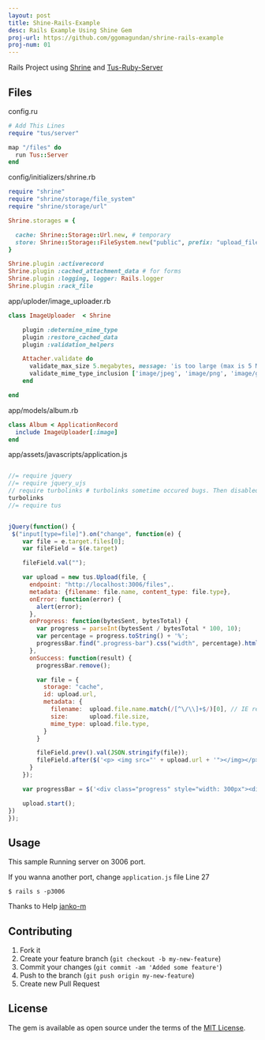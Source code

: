 ```yaml
---
layout: post
title: Shine-Rails-Example
desc: Rails Example Using Shine Gem
proj-url: https://github.com/ggomagundan/shrine-rails-example
proj-num: 01
---
```






Rails Project using [Shrine](https://github.com/janko-m/shrine) and [Tus-Ruby-Server](https://github.com/janko-m/tus-ruby-server)



## Files

config.ru
```ruby 
# Add This Lines
require "tus/server"

map "/files" do
  run Tus::Server
end
```

config/initializers/shrine.rb
```ruby
require "shrine"
require "shrine/storage/file_system"
require "shrine/storage/url"

Shrine.storages = {

  cache: Shrine::Storage::Url.new, # temporary
  store: Shrine::Storage::FileSystem.new("public", prefix: "upload_files/store" ), # permanent
}

Shrine.plugin :activerecord
Shrine.plugin :cached_attachment_data # for forms
Shrine.plugin :logging, logger: Rails.logger
Shrine.plugin :rack_file
```

app/uploder/image_uploader.rb
```ruby
class ImageUploader  < Shrine

    plugin :determine_mime_type
    plugin :restore_cached_data
    plugin :validation_helpers

    Attacher.validate do
      validate_max_size 5.megabytes, message: 'is too large (max is 5 MB)'
      validate_mime_type_inclusion ['image/jpeg', 'image/png', 'image/gif']
    end

end
```

app/models/album.rb
```ruby
class Album < ApplicationRecord
  include ImageUploader[:image]
end
```

app/assets/javascripts/application.js
```javascript

//= require jquery
//= require jquery_ujs
// require turbolinks # turbolinks sometime occured bugs. Then disabled
turbolinks
//= require tus


jQuery(function() {
 $("input[type=file]").on("change", function(e) {
    var file = e.target.files[0];
    var fileField = $(e.target)

    fileField.val("");

    var upload = new tus.Upload(file, {
      endpoint: "http://localhost:3006/files",.
      metadata: {filename: file.name, content_type: file.type},
      onError: function(error) {
        alert(error);
      },
      onProgress: function(bytesSent, bytesTotal) {
        var progress = parseInt(bytesSent / bytesTotal * 100, 10);
        var percentage = progress.toString() + '%';
        progressBar.find(".progress-bar").css("width", percentage).html(percentage);
      },
      onSuccess: function(result) {
        progressBar.remove();

        var file = {
          storage: "cache",
          id: upload.url,
          metadata: {
            filename:  upload.file.name.match(/[^\/\\]+$/)[0], // IE returns full path
            size:      upload.file.size,
            mime_type: upload.file.type,
          }
        }

        fileField.prev().val(JSON.stringify(file));
        fileField.after($('<p> <img src="' + upload.url + '"></img></p>'));
      }
    });

    var progressBar = $('<div class="progress" style="width: 300px"><div class="progress-bar"></div></div>').insertBefore(e.target);

    upload.start();
})
});
```


## Usage

This sample Running server on 3006 port.

If you wanna another port, change `application.js`  file Line 27

    $ rails s -p3006


Thanks to Help [janko-m](https://github.com/janko-m)


## Contributing

1. Fork it
2. Create your feature branch (`git checkout -b my-new-feature`)
3. Commit your changes (`git commit -am 'Added some feature'`)
4. Push to the branch (`git push origin my-new-feature`)
5. Create new Pull Request


## License

The gem is available as open source under the terms of the [MIT
License](http://opensource.org/licenses/MIT).



